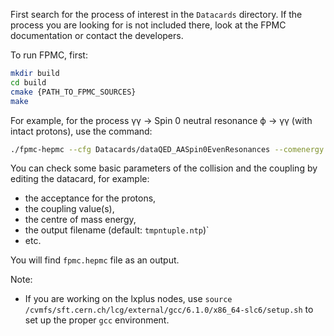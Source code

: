 First search for the process of interest in the `Datacards` directory.
If the process you are looking for is not included there, look at the FPMC documentation or contact the developers.

To run FPMC, first:
```sh
mkdir build
cd build
cmake {PATH_TO_FPMC_SOURCES}
make
```

For example, for the process &gamma;&gamma; &rarr; Spin 0 neutral resonance &varphi; &rarr; &gamma;&gamma; (with intact protons), use the command:
```sh
./fpmc-hepmc --cfg Datacards/dataQED_AASpin0EvenResonances --comenergy 13000 --nevents 1000
```

You can check some basic parameters of the collision and the coupling by editing the datacard, for example:

- the acceptance for the protons,
- the coupling value(s),
- the centre of mass energy,
- the output filename (default: `tmpntuple.ntp`)`
- etc.

You will find `fpmc.hepmc` file as an output.

Note:

* If you are working on the lxplus nodes, use `source /cvmfs/sft.cern.ch/lcg/external/gcc/6.1.0/x86_64-slc6/setup.sh` to set up the proper `gcc` environment.

